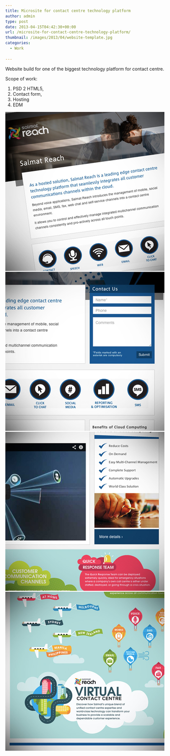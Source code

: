 ```yaml
---
title: Microsite for contact centre technology platform
author: admin
type: post
date: 2013-04-15T04:42:30+00:00
url: /microsite-for-contact-centre-technology-platform/
thumbnail: /images/2013/04/website-template.jpg
categories:
  - Work

---
```

Website build for one of the biggest technology platform for contact centre.

<!--more-->

Scope of work:

  1. PSD 2 HTML5,
  2. Contact form,
  3. Hosting
  4. EDM

![](/images/2013/04/website-template.jpg)
![](/images/2013/04/b1.jpg)
![](/images/2013/04/b2.jpg)
![](/images/2013/04/b3.jpg)
